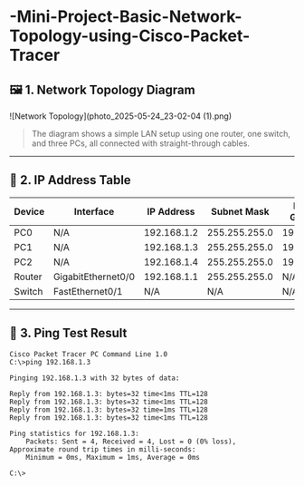 # -Mini-Project-Basic-Network-Topology-using-Cisco-Packet-Tracer
## 🖼️ 1. Network Topology Diagram

![Network Topology](photo_2025-05-24_23-02-04 (1).png)
> The diagram shows a simple LAN setup using one router, one switch, and three PCs, all connected with straight-through cables.

---

## 🧮 2. IP Address Table

| Device  | Interface           | IP Address     | Subnet Mask     | Default Gateway |
|---------|---------------------|----------------|------------------|------------------|
| PC0     | N/A                 | 192.168.1.2    | 255.255.255.0    | 192.168.1.1      |
| PC1     | N/A                 | 192.168.1.3    | 255.255.255.0    | 192.168.1.1      |
| PC2     | N/A                 | 192.168.1.4    | 255.255.255.0    | 192.168.1.1      |
| Router  | GigabitEthernet0/0  | 192.168.1.1    | 255.255.255.0    | N/A              |
| Switch  | FastEthernet0/1     | N/A            | N/A              | N/A              |
---
## 📶 3. Ping Test Result

```plaintext
Cisco Packet Tracer PC Command Line 1.0
C:\>ping 192.168.1.3

Pinging 192.168.1.3 with 32 bytes of data:

Reply from 192.168.1.3: bytes=32 time<1ms TTL=128
Reply from 192.168.1.3: bytes=32 time<1ms TTL=128
Reply from 192.168.1.3: bytes=32 time=1ms TTL=128
Reply from 192.168.1.3: bytes=32 time<1ms TTL=128

Ping statistics for 192.168.1.3:
    Packets: Sent = 4, Received = 4, Lost = 0 (0% loss),
Approximate round trip times in milli-seconds:
    Minimum = 0ms, Maximum = 1ms, Average = 0ms

C:\>
